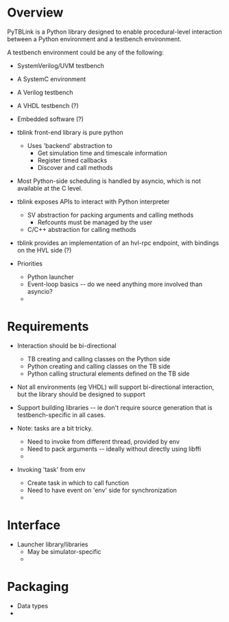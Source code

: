 
# Overview
PyTBLink is a Python library designed to enable procedural-level
interaction between a Python environment and a testbench environment.

A testbench environment could be any of the following:
- SystemVerilog/UVM testbench
- A SystemC environment
- A Verilog testbench
- A VHDL testbench (?)
- Embedded software (?)

- tblink front-end library is pure python
  - Uses 'backend' abstraction to
    - Get simulation time and timescale information
    - Register timed callbacks
    - Discover and call methods
    
- Most Python-side scheduling is handled by asyncio, which 
  is not available at the C level.
- tblink exposes APIs to interact with Python interpreter
  - SV abstraction for packing arguments and calling methods
    - Refcounts must be managed by the user
  - C/C++ abstraction for calling methods
- tblink provides an implementation of an hvl-rpc endpoint,
  with bindings on the HVL side (?)
  
  
- Priorities
  - Python launcher
  - Event-loop basics -- do we need anything more involved than asyncio?
  - 

# Requirements
- Interaction should be bi-directional
  - TB creating and calling classes on the Python side
  - Python creating and calling classes on the TB side
  - Python calling structural elements defined on the TB side

- Not all environments (eg VHDL) will support 
  bi-directional interaction, but the library should be
  designed to support
  
- Support building libraries -- ie don't require
  source generation that is testbench-specific 
  in all cases.
  
- Note: tasks are a bit tricky. 
  - Need to invoke from different thread, provided by env
  - Need to pack arguments -- ideally without directly using libffi
  - 
  
- Invoking 'task' from env
  - Create task in which to call function
  - Need to have event on 'env' side for synchronization
  - 

# Interface
- Launcher library/libraries
  - May be simulator-specific
  - 
# Packaging
- Data types
- 
